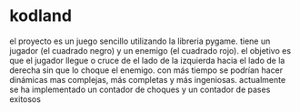 # kodland

el proyecto es un juego sencillo utilizando  la libreria pygame. tiene un jugador (el cuadrado negro) y un enemigo (el cuadrado rojo). el objetivo es que el jugador llegue o cruce de el lado de la izquierda hacia el lado de la derecha sin que lo choque el enemigo. con más tiempo se podrían hacer dinámicas mas complejas, más completas y más ingeniosas. actualmente se ha implementado un contador de choques y un contador de pases exitosos
